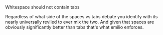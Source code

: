 Whitespace should not contain tabs

Regardless of what side of the spaces vs tabs debate you identify with
its nearly universally reviled to ever mix the two. And given that spaces
are obviously significantly better than tabs that's what emilio enforces.
